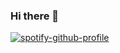 ### Hi there 👋
[![spotify-github-profile](https://spotify-github-profile.vercel.app/api/view?uid=21h43nefobtosoaq7mrcdjssq&cover_image=true)](https://github.com/kittinan/spotify-github-profile)
<!--
**bmusuko/bmusuko** is a ✨ _special_ ✨ repository because its `README.md` (this file) appears on your GitHub profile.

Here are some ideas to get you started:

- 🔭 I’m currently working on ...
- 🌱 I’m currently learning ...
- 👯 I’m looking to collaborate on ...
- 🤔 I’m looking for help with ...
- 💬 Ask me about ...
- 📫 How to reach me: ...
- 😄 Pronouns: ...
- ⚡ Fun fact: ...
-->
